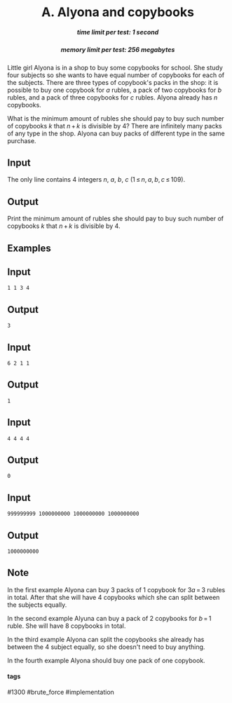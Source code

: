 <h1 style='text-align: center;'> A. Alyona and copybooks</h1>

<h5 style='text-align: center;'>time limit per test: 1 second</h5>
<h5 style='text-align: center;'>memory limit per test: 256 megabytes</h5>

Little girl Alyona is in a shop to buy some copybooks for school. She study four subjects so she wants to have equal number of copybooks for each of the subjects. There are three types of copybook's packs in the shop: it is possible to buy one copybook for *a* rubles, a pack of two copybooks for *b* rubles, and a pack of three copybooks for *c* rubles. Alyona already has *n* copybooks.

What is the minimum amount of rubles she should pay to buy such number of copybooks *k* that *n* + *k* is divisible by 4? There are infinitely many packs of any type in the shop. Alyona can buy packs of different type in the same purchase.

## Input

The only line contains 4 integers *n*, *a*, *b*, *c* (1 ≤ *n*, *a*, *b*, *c* ≤ 109).

## Output

Print the minimum amount of rubles she should pay to buy such number of copybooks *k* that *n* + *k* is divisible by 4.

## Examples

## Input


```
1 1 3 4  

```
## Output


```
3  

```
## Input


```
6 2 1 1  

```
## Output


```
1  

```
## Input


```
4 4 4 4  

```
## Output


```
0  

```
## Input


```
999999999 1000000000 1000000000 1000000000  

```
## Output


```
1000000000  

```
## Note

In the first example Alyona can buy 3 packs of 1 copybook for 3*a* = 3 rubles in total. After that she will have 4 copybooks which she can split between the subjects equally. 

In the second example Alyuna can buy a pack of 2 copybooks for *b* = 1 ruble. She will have 8 copybooks in total.

In the third example Alyona can split the copybooks she already has between the 4 subject equally, so she doesn't need to buy anything.

In the fourth example Alyona should buy one pack of one copybook.



#### tags 

#1300 #brute_force #implementation 
